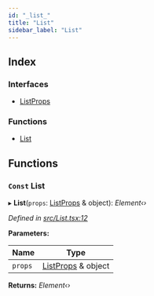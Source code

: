 ```yaml
---
id: "_list_"
title: "List"
sidebar_label: "List"
---
```


## Index

### Interfaces

* [ListProps](../interfaces/_list_.listprops.md)

### Functions

* [List](_list_.md#const-list)

## Functions

### `Const` List

▸ **List**(`props`: [ListProps](../interfaces/_list_.listprops.md) & object): *Element‹›*

*Defined in [src/List.tsx:12](https://github.com/tarojsx/ui/blob/6701f45/src/List.tsx#L12)*

**Parameters:**

Name | Type |
------ | ------ |
`props` | [ListProps](../interfaces/_list_.listprops.md) & object |

**Returns:** *Element‹›*
